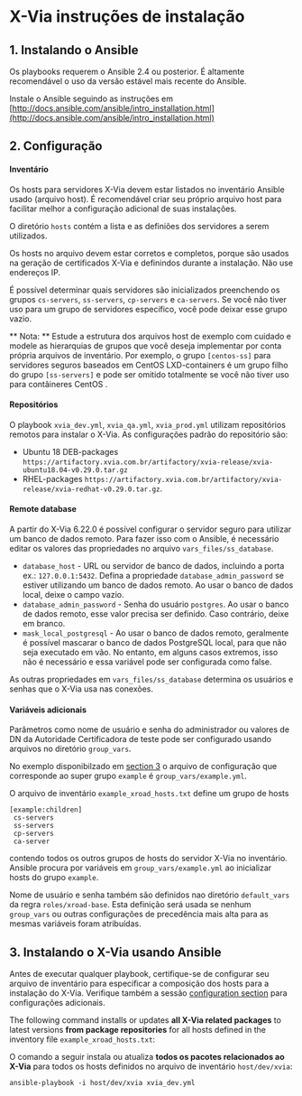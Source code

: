 # X-Via instruções de instalação

## 1. Instalando o Ansible

Os playbooks requerem o Ansible 2.4 ou posterior. É altamente recomendável o uso da versão estável mais recente do Ansible.

Instale o Ansible seguindo as instruções em [http://docs.ansible.com/ansible/intro_installation.html](http://docs.ansible.com/ansible/intro_installation.html)

## 2. Configuração

#### Inventário

Os hosts para servidores X-Via devem estar listados no inventário Ansible usado (arquivo host).
É recomendável criar seu próprio arquivo host para facilitar melhor a configuração adicional de suas instalações.

O diretório `hosts` contém a lista e as definiões dos servidores a serem utilizados.

Os hosts no arquivo devem estar corretos e completos, porque são usados
na geração de certificados X-Via e definindos durante a instalação. Não use endereços IP.

É possível determinar quais servidores são inicializados preenchendo os grupos
`cs-servers`, `ss-servers`, `cp-servers` e `ca-servers`. Se você não tiver uso para um grupo de servidores específico,
você pode deixar esse grupo vazio.

** Nota: ** Estude a estrutura dos arquivos host de exemplo com cuidado e modele as hierarquias de grupos que você deseja implementar por conta própria
arquivos de inventário. Por exemplo, o grupo `[centos-ss]` para servidores seguros baseados em CentOS LXD-containers é um grupo filho do grupo `[ss-servers]` e pode ser omitido totalmente se você não tiver uso para contâineres CentOS
.
#### Repositórios

O playbook `xvia_dev.yml`, `xvia_qa.yml`, `xvia_prod.yml` utilizam repositórios remotos para instalar o X-Via.
As configurações padrão do repositório são:

* Ubuntu 18 DEB-packages `https://artifactory.xvia.com.br/artifactory/xvia-release/xvia-ubuntu18.04-v0.29.0.tar.gz`
* RHEL-packages `https://artifactory.xvia.com.br/artifactory/xvia-release/xvia-redhat-v0.29.0.tar.gz`.

#### Remote database

A partir do X-Via 6.22.0 é possível configurar o servidor seguro para utilizar um banco de dados remoto. Para fazer isso com o Ansible, é necessário editar os valores das propriedades no arquivo `vars_files/ss_database`.

- `database_host` - URL ou servidor de banco de dados, incluindo a porta ex.: `127.0.0.1:5432`. Defina a propriedade `database_admin_password` se estiver utilizando um banco de dados remoto. Ao usar o banco de dados local, deixe o campo vazio.
- `database_admin_password` - Senha do usuário `postgres`. Ao usar o banco de dados remoto, esse valor precisa ser definido. Caso contrário, deixe em branco.
- `mask_local_postgresql` - Ao usar o banco de dados remoto, geralmente é possível mascarar o banco de dados PostgreSQL local, para que não seja executado em vão. No entanto, em alguns casos extremos, isso não é necessário e essa variável pode ser configurada como false.

As outras propriedades em `vars_files/ss_database` determina os usuários e senhas que o X-Via usa nas conexões.

#### Variáveis adicionais

Parâmetros como nome de usuário e senha do administrador ou valores de DN da Autoridade Certificadora de teste
pode ser configurado usando arquivos no diretório `group_vars`.

No exemplo disponibilzado em [section 3](#3-instalando-o-x-via-usando-ansible) o arquivo de configuração que corresponde ao super grupo `example` é `group_vars/example.yml`.

O arquivo de inventário `example_xroad_hosts.txt` define um grupo de hosts

```
[example:children]
 cs-servers
 ss-servers
 cp-servers
 ca-server
```

contendo todos os outros grupos de hosts do servidor X-Via no inventário. Ansible procura por variáveis em `group_vars/example.yml`
ao inicializar hosts do grupo `example`.

Nome de usuário e senha também são definidos nao diretório `default_vars` da regra `roles/xroad-base`. Esta definição será usada
se nenhum `group_vars` ou outras configurações de precedência mais alta para as mesmas variáveis foram atribuídas.

## 3. Instalando o X-Via usando Ansible

Antes de executar qualquer playbook, certifique-se de configurar seu arquivo de inventário para especificar a composição dos hosts para a instalação do X-Via. Verifique também a sessão [configuration section](#2-configurao) para configurações adicionais.

The following command installs or updates **all X-Via related packages** to latest versions **from package repositories** for all hosts defined in the inventory file `example_xroad_hosts.txt`:

O comando a seguir instala ou atualiza **todos os pacotes relacionados ao X-Via** para todos os hosts definidos no arquivo de inventário `host/dev/xvia`:

```
ansible-playbook -i host/dev/xvia xvia_dev.yml
```